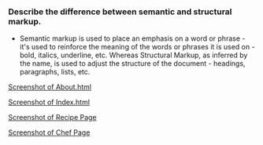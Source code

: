 ### Describe the difference between semantic and structural markup.
- Semantic markup is used to place an emphasis on a word or phrase - it's used to reinforce the meaning of the words or phrases it is used on - bold, italics, underline, etc. Whereas Structural Markup, as inferred by the name, is used to adjust the structure of the document - headings, paragraphs, lists, etc.

[Screenshot of About.html](!/images.about.html.jpg)

[Screenshot of Index.html](/images!index.html.jpg)

[Screenshot of Recipe Page](!/images.recipe.html.jpg)

[Screenshot of Chef Page](!/images.chef.jpg)
